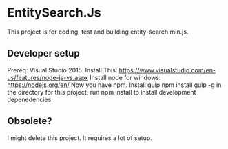 ﻿# EntitySearch.Js

This project is for coding, test and building entity-search.min.js.

## Developer setup
Prereq: Visual Studio 2015.
Install This: https://www.visualstudio.com/en-us/features/node-js-vs.aspx
Install node for windows: https://nodejs.org/en/
Now you have npm.
Install gulp
npm install gulp -g
in the directory for this project, run npm install to install development depenedencies.


## Obsolete?

I might delete this project.  It requires a lot of setup.
